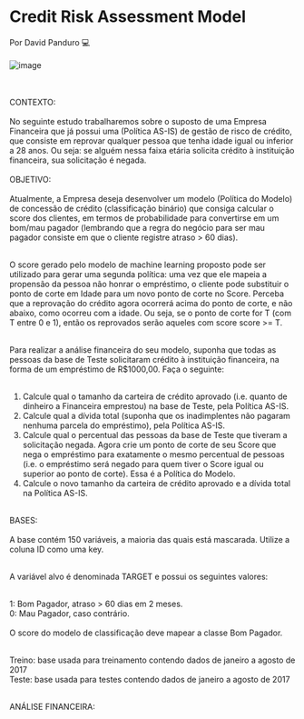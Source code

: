 # Credit Risk Assessment Model
Por David Panduro 💻<br><br>
![image](https://github.com/DavidPanduro/credit_risk_assessment/assets/45201867/51c1c1f3-79cb-469c-99aa-b35fc862aef8)

<br><br>
CONTEXTO:<br><br>
No seguinte estudo trabalharemos sobre o suposto de uma Empresa Financeira que já possui uma (Política AS-IS) de gestão de risco de crédito, que consiste em reprovar qualquer pessoa que tenha idade igual ou inferior a 28 anos. Ou seja: se alguém nessa faixa etária solicita crédito à instituição financeira, sua solicitação é negada.
<br><br>
OBJETIVO:<br><br>
Atualmente, a Empresa deseja desenvolver um modelo (Política do Modelo) de concessão de crédito (classificação binário) que consiga calcular o score dos clientes, em termos de probabilidade para convertirse em um bom/mau pagador (lembrando que a regra do negócio para ser mau pagador consiste em que o cliente registre atraso > 60 dias). <br><br>

O score gerado pelo modelo de machine learning proposto pode ser utilizado para gerar uma segunda política: uma vez que ele mapeia a propensão da pessoa não honrar o empréstimo, o cliente pode substituir o ponto de corte em Idade para um novo ponto de corte no Score. Perceba que a reprovação do crédito agora ocorrerá acima do ponto de corte, e não abaixo, como ocorreu com a idade. Ou seja, se o ponto de corte for T (com T entre 0 e 1), então os reprovados serão aqueles com score score >= T.<br><br>

Para realizar a análise financeira do seu modelo, suponha que todas as pessoas da base de Teste solicitaram crédito à instituição financeira, na forma de um empréstimo de R$1000,00. Faça o seguinte:<br><br>

1. Calcule qual o tamanho da carteira de crédito aprovado (i.e. quanto de dinheiro a Financeira emprestou) na base de Teste, pela Política AS-IS.
2. Calcule qual a dívida total (suponha que os inadimplentes não pagaram nenhuma parcela do empréstimo), pela Política AS-IS.
3. Calcule qual o percentual das pessoas da base de Teste que tiveram a solicitação negada. Agora crie um ponto de corte de seu Score que nega o empréstimo para exatamente o mesmo percentual de pessoas (i.e. o empréstimo será negado para quem tiver o Score igual ou superior ao ponto de corte). Essa é a Política do Modelo.
4. Calcule o novo tamanho da carteira de crédito aprovado e a dívida total na Política AS-IS.
<br><br>

BASES:<br><br>
A base contém 150 variáveis, a maioria das quais está mascarada. Utilize a coluna ID como uma key.<br><br>

A variável alvo é denominada TARGET e possui os seguintes valores:<br><br>

1: Bom Pagador, atraso > 60 dias em 2 meses.<br>
0: Mau Pagador, caso contrário.<br><br>
O score do modelo de classificação deve mapear a classe Bom Pagador.<br><br>

Treino: base usada para treinamento contendo dados de janeiro a agosto de 2017<br>
Teste: base usada para testes contendo dados de janeiro a agosto de 2017<br><br>


ANÁLISE FINANCEIRA: <br><br>




